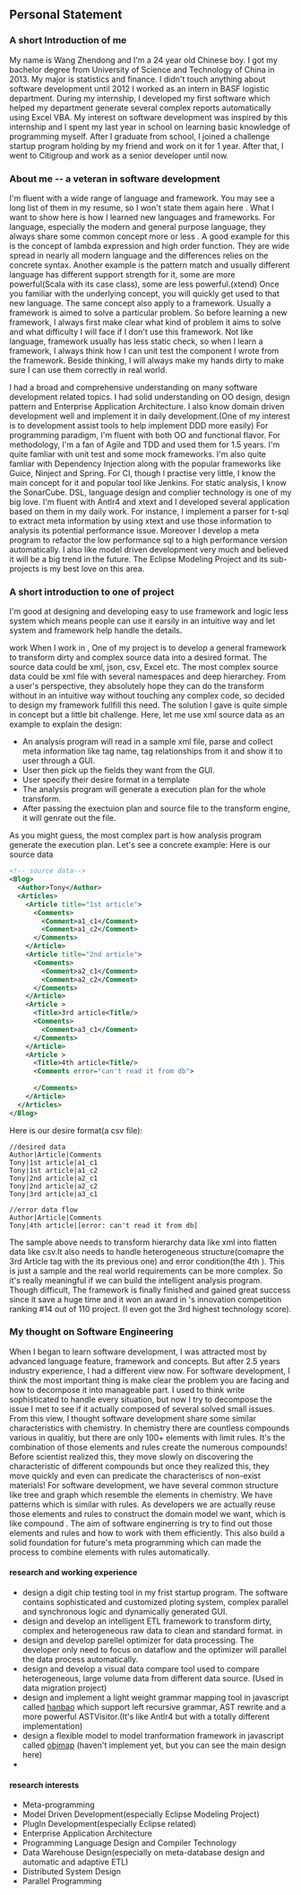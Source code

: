 ## Personal Statement

### A short Introduction of me
My name is Wang Zhendong and I'm a 24 year old Chinese boy. I got my bachelor degree from University of Science and Technology of China in 2013. My major is statistics and finance. I didn't touch anything about software development until 2012 I worked as an intern in BASF logistic department. During my internship, I developed my first software which helped my department generate several complex reports automatically using Excel VBA. My interest on software development was inspired by this internship and I spent my last year in school on learning basic knowledge of programming myself. After I graduate from school, I joined a challenge startup program holding by my friend and work on it for 1 year. After that, I went to Citigroup and work as a senior developer until now. 

### About me -- a veteran in software development

I'm fluent with a wide range of language and framework. You may see a long list of them in my resume, so I won't state them again here . What I want to show here is how I learned new languages and frameworks. For language, especially the modern and general purpose language, they always share some common concept more or less . A good example for this is the concept of lambda expression and high order function. They are wide spread in nearly all modern language and the differences relies on the concrete syntax. Another example is the pattern match and usually different language has different support strength for it, some are more powerful(Scala with its case class), some are less powerful.(xtend) Once you familiar with the underlying concept, you will quickly get used to that new language. The same concept also apply to a framework. Usually a framework is aimed to solve a particular problem. So before learning a new framework, I always first make clear what kind of problem it aims to solve and what difficulty I will face if I don't use this framework. Not like language, framework usually has less static check, so when I learn a framework, I always think how I can unit test the component I wrote from the framework. Beside thinking, I will always make my hands dirty to make sure I can use them correctly in real world. 

I had a broad and comprehensive understanding on many software development related topics. I had solid understanding on OO design, design pattern and Enterprise Application Architecture. I also know domain driven development well and implement it in daily development.(One of my interest is to development assist tools to help implement DDD more easily) For programming paradigm, I'm fluent with both OO and functional flavor. For methodology, I'm a fan of Agile and TDD and used them for 1.5 years. I'm quite famliar with unit test and some mock frameworks. I'm also quite famliar with Dependency Injection along with the popular frameworks like Guice, Ninject and Spring. For CI, though I practise very little, I know the main concept for it and popular tool like Jenkins. For static analysis, I know the SonarCube. DSL, language design and complier technology is one of my big love. I'm fluent with Antlr4 and xtext and I developed several application based on them in my daily work. For instance, I implement a parser for t-sql to extract meta information by using xtext and use those information to analysis its potential performance issue. Moreover I develop a meta program to refactor the low performance sql to a high performance version automatically. I also like model driven development very much and believed it will be a big trend in the future. The Eclipse Modeling Project and its sub-projects is my best love on this area. 

### A short introduction to one of project
I'm good at designing and developing easy to use framework and logic less system which means people can use it earsily in an intuitive way and let system and framework help handle the details. 

work When I work in <Company>, One of my project is to develop a general framework to transform dirty and complex source data into a desired format. The source data could be xml, json, csv, Excel etc. The most complex source data could be xml file with several namespaces and deep hierarchey. From a user's perspective, they absolutely hope they can do the transform without in an intuitive way without touching any complex code, so decided to design my framework fullfill this need. The solution I gave is quite simple in concept but a little bit challenge. Here, let me use xml source data as an example to explain the design:
* An analysis program will read in a sample xml file, parse and collect meta information like tag name, tag relationships from it and show it to user through a GUI. 
* User then pick up the fields they want from the GUI. 
* User specify their desire format in a template
* The analysis program will generate a execution plan for the whole transform. 
* After passing the exectuion plan and source file to the transform engine, it will genrate out the file.

As you might guess, the most complex part is how analysis program generate the execution plan. Let's see a concrete example:
Here is our source data
```xml
<!-- source data-->
<Blog>
  <Author>Tony</Author>
  <Articles>
    <Article title="1st article">
      <Comments>
        <Comment>a1_c1</Comment>
        <Comment>a1_c2</Comment>
      </Comments>
    </Article>
    <Article title="2nd article">
      <Comments>
        <Comment>a2_c1</Comment>
        <Comment>a2_c2</Comment>
      </Comments>
    </Article>
    <Article >
      <Title>3rd article<Title/>
      <Comments>
        <Comment>a3_c1</Comment>
      </Comments>
    </Article>
    <Article >
      <Title>4th article<Title/>
      <Comments error="can't read it from db">
        
      </Comments>
    </Article>
  </Articles>
</Blog>
```
Here is our desire format(a csv file): 
```
//desired data
Author|Article|Comments
Tony|1st article|a1_c1
Tony|1st article|a1_c2
Tony|2nd article|a2_c1
Tony|2nd article|a2_c2
Tony|3rd article|a3_c1

//error data flow
Author|Article|Comments
Tony|4th article|[error: can't read it from db]
```
The sample above needs to transform hierarchy data like xml into flatten data like csv.It also needs to handle heterogeneous structure(comapre the 3rd Article tag with the its previous one) and error condition(the 4th ). This is just a sample and the real world requirements can be more complex. So it's really meaningful if we can build the intelligent analysis program. Though difficult, The framework is finally finished and gained great success since it save a huge time and it won an award in <Company> 's innovation competition ranking #14 out of 110 project. (I even got the 3rd highest technology score). 



### My thought on Software Engineering
When I began to learn software development, I was attracted most by advanced language feature, framework and concepts. But after 2.5 years industry experience, I had a different view now. For software development, I think the most important thing is make clear the problem you are facing and how to decompose it into manageable part. I used to think write sophisticated to handle every situation, but now I try to decompose the issue I met to see if it actually composed of several solved small issues. From this view, I thought software development share some similar characteristics with chemistry. In chemistry there are countless compounds various in qualitiy, but there are only 100+ elements with limit rules. It's the combination of those elements and rules create the numerous compounds! Before scientist realized this, they move slowly on discovering the characteristic of different compounds but once they realized this, they move quickly and even can predicate the characteriscs of non-exist materials!  For software development, we have several common structure like tree and graph which resemble the elements in chemistry. We have patterns which is similar with rules. As developers we are actually reuse those elements and rules to construct the domain model we want, which is like compound . The aim of software enginerring is try to find out those elements and rules and how to work with them efficiently. This also build a solid foundation for future's meta programming which can made the process to combine elements with rules automatically.


#### research and working experience
* design a digit chip testing tool in my frist startup program. The software contains sophisticated and customized ploting system, complex parallel and synchronous logic and dynamically generated GUI.
* design and develop an intelligent ETL framework to transform dirty, complex and heterogeneous raw data to clean and standard format. in <Company>
* design and develop parellel optimizer for data processing. The developer only need to focus on dataflow and the optimizer will parallel the data process automatically.
* design and develop a visual data compare tool used to compare heterogeneous, large volume data from different data source. (Used in data migration project)  
* design and implement a light weight grammar mapping tool in javascript called [hanbao](https://github.com/qweasd1/hanbao) which support left recursive grammar, AST rewrite and a more powerful ASTVisitor.(It's like Antlr4 but with a totally different implementation) 
* design a flexible model to model tranformation framework in javascript called [objmap](https://github.com/qweasd1/Refactor/blob/master/ideas/Supplement/objmap.md) (haven't implement yet, but you can see the main design here)
* 


#### research interests
* Meta-programming
* Model Driven Development(especially Eclipse Modeling Project)
* PlugIn Development(especially Eclipse related)
* Enterprise Application Architecture
* Programming Language Design and Compiler Technology
* Data Warehouse Design(especially on meta-database design and automatic and adaptive ETL)
* Distributed System Design
* Parallel Programming


